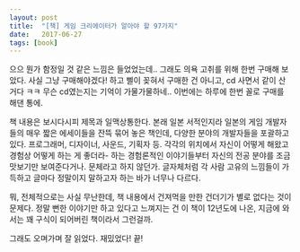 ```yaml
---
layout: post
title:  "[책] 게임 크리에이터가 알아야 할 97가지"
date:   2017-06-27
tags: [book]
---
```


으으 뭔가 함정일 것 같은 느낌은 들었었는데.. 그래도 의욕 고취를 위해 한번 구매해 보았다. 사실 그냥 구매해야겠다! 하고 삘이 꽂혀서 구매한 건 아니고, cd 사면서 같이 산거다 ㅋㅋ 무슨 cd였는지는 기억이 가물가물하네.. 이번에는 하루에 한번 꼴로 구매를 해댄 통에. 

  책 내용은 보시다시피 제목과 일맥상통한다. 본래 일본 서적인지라 일본의 게임 개발자들의 매우 짧은 에세이들을 잔뜩 묶어 놓은 책인데, 다양한 분야의 개발자들을 포괄하고 있다. 프로그래머, 디자이너, 사운드, 기획자 등. 각각의 위치에서 자신이 어떻게 해왔고 경험상 어떻게 하는 게 좋더라- 하는 경험론적인 이야기들부터 자신의 전공 분야를 조금 맛보기만 보여준다거나. 문체라고 하지 않던가. 글자체처럼 각 사람 고유의 느낌들이 가득하고 글마다 정말이지 말하고자 하는 바가 너무나 다르다. 

  뭐, 전체적으로는 사실 무난한데, 책 내용에서 건져먹을 만한 건더기가 별로 없다는 것이 문제다. 정말 뻔한 이야기만 하고 있다고 느껴지는 건 이 책이 12년도에 나온, 지금에 와서는 꽤 구식이 되어버린 책이라서 그런걸까. 

  그래도 오며가며 잘 읽었다. 재밌었다! 끝!